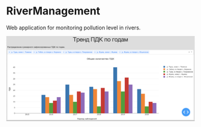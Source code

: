 # RiverManagement
Web application for monitoring pollution level in rivers.

![Image of interface](https://github.com/Xrenya/RiverManagement/blob/master/plot.png)
